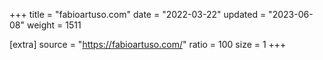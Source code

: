 +++
title = "fabioartuso.com"
date = "2022-03-22"
updated = "2023-06-08"
weight = 1511

[extra]
source = "https://fabioartuso.com/"
ratio = 100
size = 1
+++
